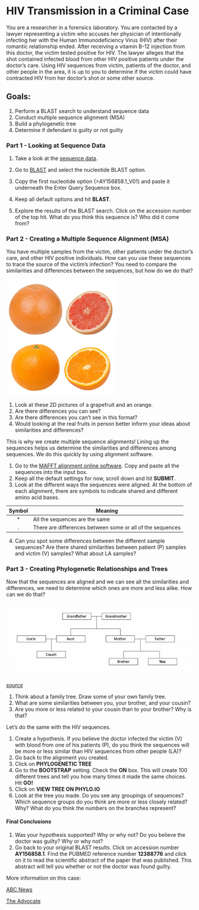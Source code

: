 # HIV Transmission in a Criminal Case

You are a researcher in a forensics laboratory. You are contacted by a lawyer representing a victim who accuses her physician of intentionally infecting her with the Human Immunodeficiency Virus (HIV) after their romantic relationship ended. After receiving a vitamin B-12 injection from this doctor, the victim tested positive for HIV. The lawyer alleges that the shot contained infected blood from other HIV positive patients under the doctor’s care. Using HIV sequences from victim, patients of the doctor, and other people in the area, it is up to you to determine if the victim could have contracted HIV from her doctor’s shot or some other source.
## Goals:
1.	Perform a BLAST search to understand sequence data
2.	Conduct multiple sequence alignment (MSA)
3.	Build a phylogenetic tree
4.	Determine if defendant is guilty or not guilty 
### Part 1 - Looking at Sequence Data
1.	Take a look at the [sequence data](https://github.com/hdehart/HIV_Workshop/blob/master/HIV_subset.fas).

2.	Go to [BLAST](https://blast.ncbi.nlm.nih.gov/Blast.cgi) and select the nucleotide BLAST option.
3.	Copy the first nucleotide option (>AY156858.1_V01) and paste it underneath the Enter Query Sequence box.
4.	Keep all default options and hit **BLAST**.
5.	Explore the results of the BLAST search. Click on the accession number of the top hit. What do you think this sequence is? Who did it come from? 

### Part 2 - Creating a Multiple Sequence Alignment (MSA)
You have multiple samples from the victim, other patients under the doctor’s care, and other HIV positive individuals. How can you use these sequences to trace the source of the victim’s infection? You need to compare the similarities and differences between the sequences, but how do we do that? 


![alt text](https://github.com/hdehart/HIV_Workshop/blob/master/grapefruit.png) ![alt text](https://github.com/hdehart/HIV_Workshop/blob/master/orange.png)

1.	Look at these 2D pictures of a grapefruit and an orange. 
2.	Are there differences you can see? 
3.	Are there differences you can’t see in this format? 
4.	Would looking at the real fruits in person better inform your ideas about similarities and differences?

This is why we create multiple sequence alignments! Lining up the sequences helps us determine the similarities and differences among sequences. We do this quickly by using alignment software.

1.	Go to the [MAFFT alignment online software](https://mafft.cbrc.jp/alignment/server/). Copy and paste all the sequences into the input box.
2.	Keep all the default settings for now, scroll down and hit **SUBMIT**.
3.	Look at the different ways the sequences were aligned. At the bottom of each alignment, there are symbols to indicate shared and different amino acid bases.

|Symbol|Meaning|
:-------:|-------|
|\* | All the sequences are the same
|\. | There are differences between some or all of the sequences

4.	Can you spot some differences between the different sample sequences? Are there shared similarities between patient (P) samples and victim (V) samples? What about LA samples?

### Part 3 - Creating Phylogenetic Relationships and Trees

Now that the sequences are aligned and we can see all the similarities and differences, we need to determine which ones are more and less alike. How can we do that?

![alt text](https://github.com/hdehart/HIV_Workshop/blob/master/fam_tree.png)

*[source](https://www.ebi.ac.uk/training/online/course/introduction-phylogenetics/what-phylogeny/example-family-tree)*

1.	Think about a family tree. Draw some of your own family tree.
2.	What are some similarities between you, your brother, and your cousin? 
3.	Are you more or less related to your cousin than to your brother? Why is that?

Let’s do the same with the HIV sequences. 

1.	Create a hypothesis. If you believe the doctor infected the victim (V) with blood from one of his patients (P), do you think the sequences will be more or less similar than HIV sequences from other people (LA)?
2.	Go back to the alignment you created. 
3.	Click on **PHYLOGENETIC TREE**
4.	Go to the **BOOTSTRAP** setting. Check the **ON** box. This will create 100 different trees and tell you how many times it made the same choices. Hit **GO!**
5.	Click on **VIEW TREE ON PHYLO.IO**
6.	Look at the tree you made. Do you see any groupings of sequences? Which sequence groups do you think are more or less closely related? Why? What do you think the numbers on the branches represent?

#### Final Conclusions

1.	Was your hypothesis supported? Why or why not? Do you believe the doctor was guilty? Why or why not?
2.	Go back to your original BLAST results. Click on accession number **AY156858.1**. Find the PUBMED reference number **12388776** and click on it to read the scientific abstract of the paper that was published. This abstract will tell you whether or not the doctor was found guilty.

More information on this case:

[ABC News](https://abcnews.go.com/Technology/story?id=97856&page=1)

[The Advocate](https://www.theadvocate.com/acadiana/news/article_4f2c8962-fd3c-5fa7-87cf-048188f626e3.html)
